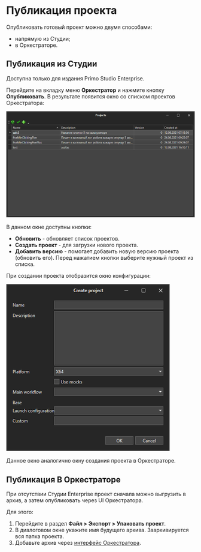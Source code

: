# Публикация проекта

Опубликовать готовый проект можно двумя способами:
* напрямую из Студии;
* в Оркестраторе.

## Публикация из Студии

Доступна только для издания Primo Studio Enterprise. 

Перейдите на вкладку меню **Оркестратор** и нажмите кнопку **Опубликовать**. В результате появится окно со списком проектов Оркестратора:

![](<../../.gitbook/assets/image (212).png>)

В данном окне доступны кнопки:

* **Обновить** - обновляет список проектов.
* **Создать проект** - для загрузки нового проекта.
* **Добавить версию** - помогает добавить новую версию проекта (обновить его). Перед нажатием кнопки выберите нужный проект из списка.

При создании проекта отобразится окно конфигурации:

![](<../../.gitbook/assets/image (236).png>)

Данное окно аналогично окну создания проекта в Оркестраторе.

## Публикация В Оркестраторе

При отсутствии Студии Enterprise проект сначала можно выгрузить в архив, а затем опубликовать через UI Оркестратора.

Для этого:
1. Перейдите в раздел **Файл > Экспорт > Упаковать проект**.
2. В диалоговом окне укажите имя будущего архива. Заархивируется вся папка проекта.
3. Добавьте архив через [интерфейс Оркестратора](https://docs.primo-rpa.ru/primo-rpa/orchestrator/basics#dobavlenie-rpa-proekta).
